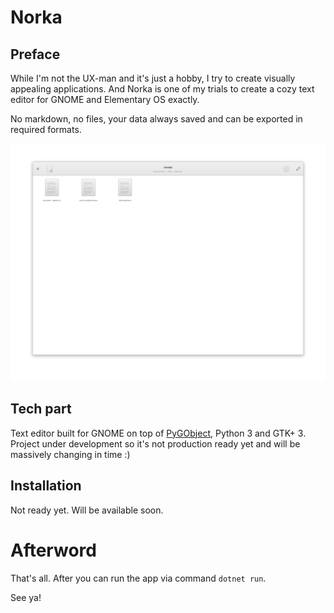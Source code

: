 # Norka

## Preface

While I'm not the UX-man and it's just a hobby, I try to create visually appealing applications. And Norka is one of my trials to create a cozy text editor for GNOME and Elementary OS exactly. 

No markdown, no files, your data always saved and can be exported in required formats.

![Norka](data/images/app_screenshot.png)

## Tech part

Text editor built for GNOME on top of [PyGObject](https://pygobject.readthedocs.io/en/latest/), Python 3 and GTK+ 3. Project under development so it's not production ready yet and will be massively changing in time :)


## Installation

Not ready yet. Will be available soon.


# Afterword

That's all. After you can run the app via command `dotnet run`.

See ya!
